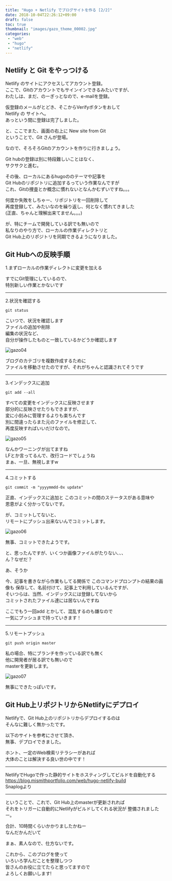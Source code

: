 ```yaml
---
title: "Hugo + Netlify でブログサイトを作る [2/2]"
date: 2018-10-04T22:26:12+09:00
draft: false
toc: true
thumbnail: "images/gazo_theme_00002.jpg"
categories:
 - "web"
 - "hugo"
 - "netlify"
---
```


Netlify と Git をやっつける
---	
  
Netlify のサイトにアクセスしてアカウント登録。  
ここで、Gitのアカウントでもサインインできるみたいですが、  
わたしは、まだ、のーぎっとなので、e-mailを登録。  
  
仮登録のメールがとどき、そこからVerifyボタンをおして  
Netlify の サイトへ。  
あっという間に登録は完了しました。  
  
と、ここでまた、画面の右上に New site from Git  
ということで、Git さんが登場。

なので、そろそろGitのアカウントを作りに行きましょう。  

Git hubの登録は別に特段難しいことはなく、  
サクサクと進む。  

その後、ローカルにあるhugoののテーマや記事を  
Git Hubのリポジトリに追加するっていう作業なんですが  
これ、Gitの捜査とか概念に慣れないとなんかむずいですね。。。  

何度か失敗をしちゃー、リポジトリを一回削除して  
再度登録して、みたいなのを繰り返し、何となく慣れてきました  
(正直、ちゃんと理解出来てません。。。)  

が、特にチームで開発している訳でも無いので  
私なりのやり方で、ローカルの作業ディレクトリと  
Git Hub上のリポジトリを同期できるようになりました。  

Git Hubへの反映手順
---

1.まずローカルの作業ディレクトに変更を加える  

すでにGit管理にしているので、  
特別新しい作業とかないです  

---

2.状況を確認する

```言語:windowsコマンド
git status
```  

こいつで、状況を確認します  
ファイルの追加や削除  
編集の状況など、  
自分が操作したものと一致しているかどうか確認します  

![gazo04](/images/gazo_004_20181006.png)

ブログのカテゴリを複数作成するために  
ファイルを移動させたのですが、それがちゃんと認識されてそうです  


---

3.インデックスに追加

```言語:windowsコマンド
git add --all
```  

すべての変更をインデックスに反映させます  
部分的に反映させたりもできますが、  
変に小刻みに管理するよりも楽ちんです  
別に間違ったらまた元のファイルを修正して、  
再度反映すればいいだけなので。  

![gazo05](/images/gazo_005_20181006.png)

なんかワーニングが出てますね  
LFとか言ってるんで、改行コードでしょうね  
まぁ、一旦、無視しますw  

---

4.コミットする

```言語:windowsコマンド
git commit -m "yyyymmdd-0x update"
```  

正直、インデックスに追加と
このコミットの間のステータスがある意味や  
恩恵がよく分かってないです。  

が、コミットしてないと、  
リモートにプッシュ出来ないんでコミットします。  

![gazo06](/images/gazo_006_20181006.png)

無事、コミットできたようです。  

と、思ったんですが、いくつか画像ファイルがたりない、、、  
ん？なぜだ？  


あ、そうか  

今、記事を書きながら作業もしてる関係で
このコマンドプロンプトの結果の画像も
保存して、名前付けて、記事上で利用しているんですが、  
そいつらは、当然、インデックスには登録してないから  
コミットされたファイル達には居ないんですね  

ここでもう一回add とかして、混乱するのも嫌なので  
一気にプッシュまで持っていきます！  

---

5.リモートプッシュ

```言語:windowsコマンド
git push origin master
```  

私の場合、特にブランチを作っている訳でも無く  
他に開発者が居る訳でも無いので  
masterを更新します。

![gazo07](/images/gazo_007_20181006.png)

無事にできたっぽいです。


Git Hub上リポジトリからNetlifyにデプロイ
---

Netlifyで、Git Hub上のリポジトリからデプロイするのは  
そんなに難しく無かったです。

以下のサイトを参考にさせて頂き、  
無事、デプロイできました。  

ホント、一定のWeb検索リテラシーがあれば  
大体のことは解決する良い世の中です！  


---
NetlifyでHugoで作った静的サイトをホスティングしてビルドを自動化する
https://blog.mismithportfolio.com/web/hugo-netlify-build  
Snaplogより

---

ということで、これで、Git Hub上のmasterが更新されれば  
それをトリガーに自動的にNetlifyがビルドしてくれる状況が
整備されましたー。

合計、10時間くらいかかりましたかねー  
なんだかんだいて  

まぁ、素人なので、仕方ないです。  

これから、このブログを使って  
いろいろ学んだことを整理しつつ  
皆さんのお役に立てたらと思ってますので  
よろしくお願いします!  

